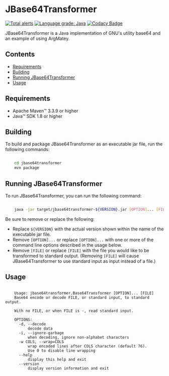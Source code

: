 # JBase64Transformer

[![Total alerts](https://img.shields.io/lgtm/alerts/g/jh3nd3rs0n/jbase64transformer.svg?logo=lgtm&logoWidth=18)](https://lgtm.com/projects/g/jh3nd3rs0n/jbase64transformer/alerts/) [![Language grade: Java](https://img.shields.io/lgtm/grade/java/g/jh3nd3rs0n/jbase64transformer.svg?logo=lgtm&logoWidth=18)](https://lgtm.com/projects/g/jh3nd3rs0n/jbase64transformer/context:java) [![Codacy Badge](https://app.codacy.com/project/badge/Grade/f7ae0256ad1a400bb5811e9327e0b674)](https://www.codacy.com/manual/jh3nd3rs0n/jbase64transformer?utm_source=github.com&amp;utm_medium=referral&amp;utm_content=jh3nd3rs0n/jbase64transformer&amp;utm_campaign=Badge_Grade)

JBase64Transformer is a Java implementation of GNU's utility base64 and an example of using ArgMatey.

## Contents

-   [Requirements](#requirements)
-   [Building](#building)
-   [Running JBase64Transformer](#running-jbase64transformer)
-   [Usage](#usage)

## Requirements

-   Apache Maven&#8482; 3.3.9 or higher
-   Java&#8482; SDK 1.8 or higher

## Building

To build and package JBase64Transformer as an executable jar file, run the following commands:

```bash

    cd jbase64transformer
    mvn package

```

## Running JBase64Transformer 

To run JBase64Transformer, you can run the following command:

```bash

    java -jar target/jbase64transformer-${VERSION}.jar [OPTION]... [FILE]

```

Be sure to remove or replace the following:

-   Replace `${VERSION}` with the actual version shown within the name of the executable jar file.
-   Remove `[OPTION]...` or replace `[OPTION]...` with one or more of the command line options described in the usage below.
-   Remove `[FILE]` or replace `[FILE]` with the file you would like to be transformed to standard output. (Removing `[FILE]` will cause JBase64Transformer to use standard input as input instead of a file.)

## Usage

```text

    Usage: jbase64transformer.Base64Transformer [OPTION]... [FILE]
    Base64 encode or decode FILE, or standard input, to standard output.
    
    With no FILE, or when FILE is -, read standard input.
        
    OPTIONS:
      -d, --decode
          decode data
      -i, --ignore-garbage
          when decoding, ignore non-alphabet characters
      -w COLS, --wrap=COLS
          wrap encoded lines after COLS character (default 76).
          Use 0 to disable line wrapping
      --help
          display this help and exit
      --version
          display version information and exit


```
